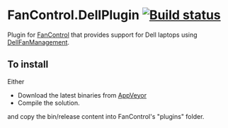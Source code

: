 # FanControl.DellPlugin [![Build status](https://ci.appveyor.com/api/projects/status/aqevcsrb976mavdo/branch/master?svg=true)](https://ci.appveyor.com/project/Rem0o/fancontrol-dellplugin/branch/master)

Plugin for [FanControl](https://github.com/Rem0o/FanControl.Releases) that provides support for Dell laptops using [DellFanManagement](https://github.com/AaronKelley/DellFanManagement).

## To install

Either
* Download the latest binaries from [AppVeyor](https://ci.appveyor.com/project/Rem0o/fancontrol-dellplugin/branch/master/artifacts)
* Compile the solution.

and copy the bin/release content into FanControl's "plugins" folder.
